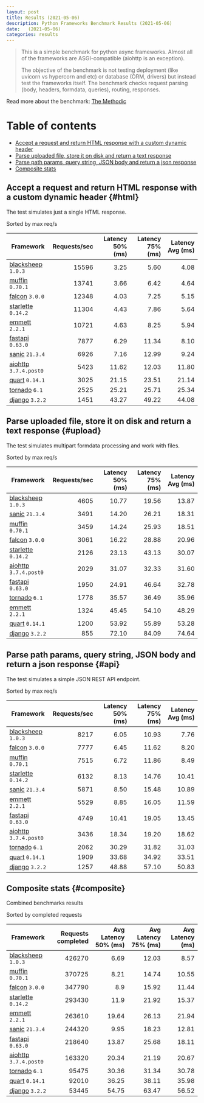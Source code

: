 ```yaml
---
layout: post
title: Results (2021-05-06)
description: Python Frameworks Benchmark Results (2021-05-06)
date:   (2021-05-06)
categories: results
---
```


<script src="https://cdn.jsdelivr.net/npm/chart.js@3.2.1/dist/chart.min.js"></script>

> This is a simple benchmark for python async frameworks. Almost all of the
> frameworks are ASGI-compatible (aiohttp is an exception).
> 
> The objective of the benchmark is not testing deployment (like uvicorn vs
> hypercorn and etc) or database (ORM, drivers) but instead test the frameworks
> itself. The benchmark checks request parsing (body, headers, formdata,
> queries), routing, responses.

Read more about the benchmark: [The Methodic](methodic.md)

# Table of contents

* [Accept a request and return HTML response with a custom dynamic header](#html)
* [Parse uploaded file, store it on disk and return a text response](#upload)
* [Parse path params, query string, JSON body and return a json response](#api)
* [Composite stats ](#composite)

<canvas id="chart" style="margin-bottom: 2em"></canvas>
<script>
    var ctx = document.getElementById('chart').getContext('2d');
    var myChart = new Chart(ctx, {
        type: 'bar',
        data: {
            labels: ['blacksheep','muffin','falcon','starlette','emmett','sanic','fastapi','aiohttp','tornado','quart','django',],
            datasets: [
                {
                    label: 'Single HTML response (req/s)',
                    data: ['15596','13741','12348','11304','10721','7877','6926','5423','3025','2525','1451',],
                    backgroundColor: [
                        '#b9ddf1', '#afd6ed', '#a5cfe9', '#9bc7e4', '#92c0df', '#89b8da', '#80b0d5', '#79aacf', '#72a3c9', '#6a9bc3', '#6394be', '#5b8cb8', '#5485b2', '#4e7fac', '#4878a6', '#437a9f', '#3d6a98', '#376491', '#305d8a', '#2a5783',
                    ].reverse()
                },
                {
                    label: 'Upload file (req/s)',
                    data: ['4605','3491','3459','3061','2126','2029','1950','1778','1324','1200','855',],
                    backgroundColor: [
                        '#ffc685', '#fcbe75', '#f9b665', '#f7ae54', '#f5a645', '#f59c3c', '#f49234', '#f2882d', '#f07e27', '#ee7422', '#e96b20', '#e36420', '#db5e20', '#d25921', '#ca5422', '#c14f22', '#b84b23', '#af4623', '#a64122', '#9e3d22',
                    ].reverse()
                },
                {
                    label: 'Work with JSON (req/s)',
                    data: ['8217','7777','7515','6132','5871','5529','4749','3436','2062','1909','1257',],
                    backgroundColor: [
                        '#b3e0a6', '#a5db96', '#98d687', '#8ed07f', '#85ca77', '#7dc370', '#75bc69', '#6eb663', '#67af5c', '#61a956', '#59a253', '#519c51', '#49964f', '#428f4d', '#398949', '#308344', '#2b7c40', '#27763d', '#256f3d', '#24693d',
                    ].reverse()
                },
            ]
        }
    });
</script>

##  Accept a request and return HTML response with a custom dynamic header {#html}

The test simulates just a single HTML response. 

Sorted by max req/s

| Framework | Requests/sec | Latency 50% (ms) | Latency 75% (ms) | Latency Avg (ms) |
| --------- | -----------: | ---------------: | ---------------: | ---------------: |
| [blacksheep](https://pypi.org/project/blacksheep/) `1.0.3` | 15596 | 3.25 | 5.60 | 4.08
| [muffin](https://pypi.org/project/muffin/) `0.70.1` | 13741 | 3.66 | 6.42 | 4.64
| [falcon](https://pypi.org/project/falcon/) `3.0.0` | 12348 | 4.03 | 7.25 | 5.15
| [starlette](https://pypi.org/project/starlette/) `0.14.2` | 11304 | 4.43 | 7.86 | 5.64
| [emmett](https://pypi.org/project/emmett/) `2.2.1` | 10721 | 4.63 | 8.25 | 5.94
| [fastapi](https://pypi.org/project/fastapi/) `0.63.0` | 7877 | 6.29 | 11.34 | 8.10
| [sanic](https://pypi.org/project/sanic/) `21.3.4` | 6926 | 7.16 | 12.99 | 9.24
| [aiohttp](https://pypi.org/project/aiohttp/) `3.7.4.post0` | 5423 | 11.62 | 12.03 | 11.80
| [quart](https://pypi.org/project/quart/) `0.14.1` | 3025 | 21.15 | 23.51 | 21.14
| [tornado](https://pypi.org/project/tornado/) `6.1` | 2525 | 25.21 | 25.71 | 25.34
| [django](https://pypi.org/project/django/) `3.2.2` | 1451 | 43.27 | 49.22 | 44.08


## Parse uploaded file, store it on disk and return a text response  {#upload}
The test simulates multipart formdata processing and work with files.  

Sorted by max req/s

| Framework | Requests/sec | Latency 50% (ms) | Latency 75% (ms) | Latency Avg (ms) |
| --------- | -----------: | ---------------: | ---------------: | ---------------: |
| [blacksheep](https://pypi.org/project/blacksheep/) `1.0.3` | 4605 | 10.77 | 19.56 | 13.87
| [sanic](https://pypi.org/project/sanic/) `21.3.4` | 3491 | 14.20 | 26.21 | 18.31
| [muffin](https://pypi.org/project/muffin/) `0.70.1` | 3459 | 14.24 | 25.93 | 18.51
| [falcon](https://pypi.org/project/falcon/) `3.0.0` | 3061 | 16.22 | 28.88 | 20.96
| [starlette](https://pypi.org/project/starlette/) `0.14.2` | 2126 | 23.13 | 43.13 | 30.07
| [aiohttp](https://pypi.org/project/aiohttp/) `3.7.4.post0` | 2029 | 31.07 | 32.33 | 31.60
| [fastapi](https://pypi.org/project/fastapi/) `0.63.0` | 1950 | 24.91 | 46.64 | 32.78
| [tornado](https://pypi.org/project/tornado/) `6.1` | 1778 | 35.57 | 36.49 | 35.96
| [emmett](https://pypi.org/project/emmett/) `2.2.1` | 1324 | 45.45 | 54.10 | 48.29
| [quart](https://pypi.org/project/quart/) `0.14.1` | 1200 | 53.92 | 55.89 | 53.28
| [django](https://pypi.org/project/django/) `3.2.2` | 855 | 72.10 | 84.09 | 74.64


## Parse path params, query string, JSON body and return a json response  {#api}
The test simulates a simple JSON REST API endpoint.  

Sorted by max req/s

| Framework | Requests/sec | Latency 50% (ms) | Latency 75% (ms) | Latency Avg (ms) |
| --------- | -----------: | ---------------: | ---------------: | ---------------: |
| [blacksheep](https://pypi.org/project/blacksheep/) `1.0.3` | 8217 | 6.05 | 10.93 | 7.76
| [falcon](https://pypi.org/project/falcon/) `3.0.0` | 7777 | 6.45 | 11.62 | 8.20
| [muffin](https://pypi.org/project/muffin/) `0.70.1` | 7515 | 6.72 | 11.86 | 8.49
| [starlette](https://pypi.org/project/starlette/) `0.14.2` | 6132 | 8.13 | 14.76 | 10.41
| [sanic](https://pypi.org/project/sanic/) `21.3.4` | 5871 | 8.50 | 15.48 | 10.89
| [emmett](https://pypi.org/project/emmett/) `2.2.1` | 5529 | 8.85 | 16.05 | 11.59
| [fastapi](https://pypi.org/project/fastapi/) `0.63.0` | 4749 | 10.41 | 19.05 | 13.45
| [aiohttp](https://pypi.org/project/aiohttp/) `3.7.4.post0` | 3436 | 18.34 | 19.20 | 18.62
| [tornado](https://pypi.org/project/tornado/) `6.1` | 2062 | 30.29 | 31.82 | 31.03
| [quart](https://pypi.org/project/quart/) `0.14.1` | 1909 | 33.68 | 34.92 | 33.51
| [django](https://pypi.org/project/django/) `3.2.2` | 1257 | 48.88 | 57.10 | 50.83


## Composite stats {#composite}
Combined benchmarks results

Sorted by completed requests

| Framework | Requests completed | Avg Latency 50% (ms) | Avg Latency 75% (ms) | Avg Latency (ms) |
| --------- | -----------------: | -------------------: | -------------------: | ---------------: |
| [blacksheep](https://pypi.org/project/blacksheep/) `1.0.3` | 426270 | 6.69 | 12.03 | 8.57
| [muffin](https://pypi.org/project/muffin/) `0.70.1` | 370725 | 8.21 | 14.74 | 10.55
| [falcon](https://pypi.org/project/falcon/) `3.0.0` | 347790 | 8.9 | 15.92 | 11.44
| [starlette](https://pypi.org/project/starlette/) `0.14.2` | 293430 | 11.9 | 21.92 | 15.37
| [emmett](https://pypi.org/project/emmett/) `2.2.1` | 263610 | 19.64 | 26.13 | 21.94
| [sanic](https://pypi.org/project/sanic/) `21.3.4` | 244320 | 9.95 | 18.23 | 12.81
| [fastapi](https://pypi.org/project/fastapi/) `0.63.0` | 218640 | 13.87 | 25.68 | 18.11
| [aiohttp](https://pypi.org/project/aiohttp/) `3.7.4.post0` | 163320 | 20.34 | 21.19 | 20.67
| [tornado](https://pypi.org/project/tornado/) `6.1` | 95475 | 30.36 | 31.34 | 30.78
| [quart](https://pypi.org/project/quart/) `0.14.1` | 92010 | 36.25 | 38.11 | 35.98
| [django](https://pypi.org/project/django/) `3.2.2` | 53445 | 54.75 | 63.47 | 56.52
